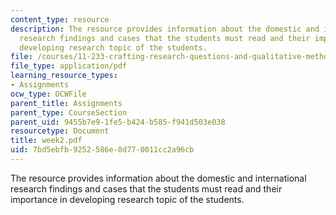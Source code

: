 ```yaml
---
content_type: resource
description: The resource provides information about the domestic and international
  research findings and cases that the students must read and their importance in
  developing research topic of the students.
file: /courses/11-233-crafting-research-questions-and-qualitative-methodology-fall-2005/7bd5ebfb9252586e8d770011cc2a96cb_week2.pdf
file_type: application/pdf
learning_resource_types:
- Assignments
ocw_type: OCWFile
parent_title: Assignments
parent_type: CourseSection
parent_uid: 9455b7e9-1fe5-b424-b585-f941d503e038
resourcetype: Document
title: week2.pdf
uid: 7bd5ebfb-9252-586e-8d77-0011cc2a96cb
---
```

The resource provides information about the domestic and international research findings and cases that the students must read and their importance in developing research topic of the students.

